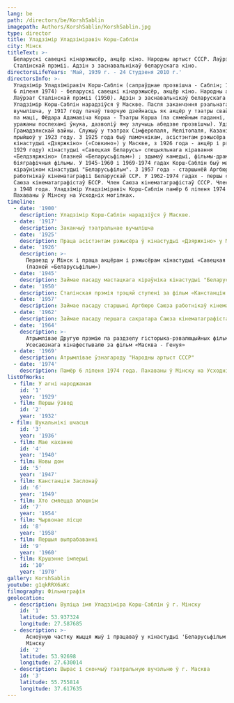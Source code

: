 ```yaml
---
lang: be
path: /directors/be/KorshSablin
imagepath: Authors/KorshSablin/KorshSablin.jpg
type: director
title: Уладзімір Уладзіміравіч Корш-Саблін
city: Мінск
titleText: >-
  Беларускі савецкі кінарэжысёр, акцёр кіно. Народны артыст СССР. Лаўрэат
  Сталінскай прэміі. Адзін з заснавальнікаў беларускага кіно.
directorsLifeYears: 'Май, 1939 г. - 24 Cтудзеня 2010 г.'
directorsInfo: >-
  Уладзімір Уладзіміравіч Корш-Саблін (сапраўднае прозвішча - Саблін; 16 (29) сакавіка 1900, Масква -
  6 ліпеня 1974) - беларускі савецкі кінарэжысёр, акцёр кіно. Народны артыст СССР (1969).
  Лаўрэат Сталінскай прэміі (1950). Адзін з заснавальнікаў беларускага кіно.
  Уладзімір Корш-Саблін нарадзіўся ў Маскве. Пасля заканчэння рэальнага
  вучылішча, у 1917 году пачаў творчую дзейнасць як акцёр у тэатры свайго дзеда
  па маці, Фёдара Адамавіча Корша - Тэатры Корша (па сямейным паданні, дзед,
  уражаны поспехамі ўнука, дазволіў яму злучыць абедзве прозвішчы). Удзельнік
  Грамадзянскай вайны. Служыў у тэатрах Сімферопаля, Мелітопаля, Казані. У кіно
  прыйшоў у 1923 году. З 1925 года быў памочнікам, асістэнтам рэжысёра і акцёрам
  кінастудыі «Дзяржкіно» («Совкино») у Маскве, з 1926 года - акцёр і рэжысёр (з
  1929 году) кінастудыі «Савецкая Беларусь» спецыяльнага кіравання
  «Белдзяржкіно» (пазней «Беларусьфільм») ; здымаў камедыі, фільмы-драмы,
  біяграфічныя фільмы. У 1945-1960 і 1969-1974 гадах Корш-Саблін быў мастацкім
  кіраўніком кінастудыі "Беларусьфільм". З 1957 года - старшынёй Аргбюро Саюза
  работнікаў кінематаграфіі Беларускай ССР. У 1962-1974 гадах - першы сакратар
  Саюза кінематаграфістаў БССР. Член Саюза кінематаграфістаў СССР. Член ВКП (б)
  з 1948 года. Уладзімір Уладзіміравіч Корш-Саблін памёр 6 ліпеня 1974 года.
  Пахаваны ў Мінску на Усходніх могілках.
timeline:
  - date: '1900'
    description: Уладзімір Корш-Саблін нарадзіўся ў Маскве.
  - date: '1917'
    description: Заканчыў тэатральнае вучылішча
  - date: '1925'
    description: Праца асістэнтам рэжысёра ў кінастудыі «Дзяржкіно» у Маскве
  - date: '1926'
    description: >-
      Пераезд у Мінск і праца акцёрам і рэжысёрам кінастудыі «Савецкая Беларусь»
      (пазней «Беларусьфільм»)
  - date: '1945'
    description: Займае пасаду мастацкага кіраўніка кінастудыі "Беларусьфільм"
  - date: '1950'
    description: Сталінская прэмія трэцяй ступені за фільм «Канстанцін Заслонаў»
  - date: '1957'
    description: Займае пасаду старшыні Аргбюро Саюза работнікаў кінематаграфіі Беларускай ССР.
  - date: '1962'
    description: Займае пасаду першага сакратара Саюза кінематаграфістаў Беларусі.
  - date: '1964'
    description: >-
      Атрымлівае Другую прэмію па раздзелу гісторыка-рэвалюцыйных фільмаў I-га
      Усесаюзнага кінафестывалю за фільм «Масква - Генуя»
  - date: '1969'
    description: Атрымлівае ўзнагароду "Народны артыст СССР"
  - date: '1974'
    description: Памёр 6 ліпеня 1974 года. Пахаваны ў Мінску на Усходніх могілках
listOfWorks:
  - film: У агні народжаная
    id: '1'
    year: '1929'
  - film: Першы ўзвод
    id: '2'
    year: '1932'
 - film: Шукальнікі шчасця
    id: '3'
    year: '1936' 
  - film: Мае каханне
    id: '4'
    year: '1940'
  - film: Новы дом
    id: '5'
    year: '1947'
  - film: Канстанцін Заслонаў
    id: '6'
    year: '1949'
  - film: Хто смяецца апошнім
    id: '7'
    year: '1954'
  - film: Чырвонае лісце
    id: '8'
    year: '1958'
  - film: Першыя выпрабаванні
    id: '9'
    year: '1960'
  - film: Крушэнне імперыі
    id: '10'
    year: '1970'
gallery: KorshSablin
youtube: g1qkRRX6aKc
filmography: Фільмаграфія
geolocation:
  - description: Вуліца імя Уладзіміра Корш-Саблін ў г. Мінску
    id: '1'
    latitude: 53.937324
    longitude: 27.587685
  - description: >-
      Асноўную частку жыцця жыў і працаваў у кінастудыі 'Беларусьфільм' ў г.
      Мінску
    id: '2'
    latitude: 53.92698
    longitude: 27.630014
  - description: Вырас і скончыў тэатральную вучэльню ў г. Масква
    id: '3'
    latitude: 55.755814
    longitude: 37.617635
---
```



